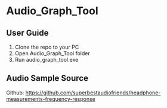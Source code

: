 # Audio_Graph_Tool

## User Guide

1. Clone the repo to your PC
2. Open Audio_Graph_Tool folder
3. Run audio_graph_tool.exe

## Audio Sample Source

Github: https://github.com/superbestaudiofriends/headphone-measurements-frequency-response